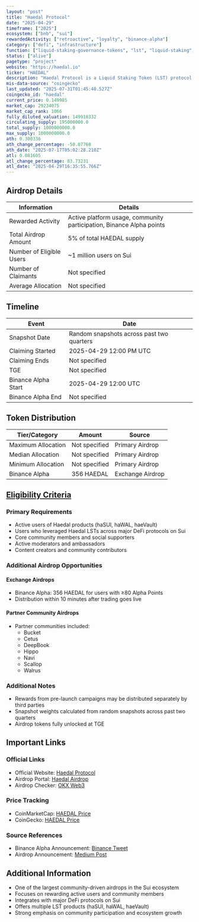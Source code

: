 ```yaml
---
layout: "post"
title: "Haedal Protocol"
date: "2025-04-29"
timeframe: ["2025"]
ecosystem: ["bnb", "sui"]
rewardedActivity: ["retroactive", "loyalty", "binance-alpha"]
category: ["defi", "infrastructure"]
function: ["liquid-staking-governance-tokens", "lst", "liquid-staking", "decentralized-finance"]
status: ["alive"]
pagetype: "project"
website: "https://haedal.io"
ticker: "HAEDAL"
description: "Haedal Protocol is a Liquid Staking Token (LST) protocol on the Sui blockchain, offering haSUI, haWAL, and haeVault products for DeFi users."
mis-data-source: "coingecko"
last_updated: "2025-07-31T01:45:40.527Z"
coingecko_id: "haedal"
current_price: 0.149985
market_cap: 29234075
market_cap_rank: 1066
fully_diluted_valuation: 149918332
circulating_supply: 195000000.0
total_supply: 1000000000.0
max_supply: 1000000000.0
ath: 0.300336
ath_change_percentage: -50.07768
ath_date: "2025-07-17T05:02:28.210Z"
atl: 0.081605
atl_change_percentage: 83.73231
atl_date: "2025-04-29T16:35:55.766Z"
---
```


## Airdrop Details

| Information              | Details                                                     |
| ------------------------ | ----------------------------------------------------------- |
| Rewarded Activity        | Active platform usage, community participation, Binance Alpha points |
| Total Airdrop Amount     | 5% of total HAEDAL supply                                   |
| Number of Eligible Users | ~1 million users on Sui                                     |
| Number of Claimants      | Not specified                                               |
| Average Allocation       | Not specified                                               |

## Timeline

| Event               | Date                                           |
| ------------------- | ---------------------------------------------- |
| Snapshot Date       | Random snapshots across past two quarters      |
| Claiming Started    | 2025-04-29 12:00 PM UTC                       |
| Claiming Ends       | Not specified                                  |
| TGE                | Not specified                                  |
| Binance Alpha Start | 2025-04-29 12:00 UTC                          |
| Binance Alpha End   | Not specified                                  |

## Token Distribution

| Tier/Category      | Amount                                   | Source                    |
| ------------------ | ---------------------------------------- | ------------------------- |
| Maximum Allocation | Not specified                            | Primary Airdrop           |
| Median Allocation  | Not specified                            | Primary Airdrop           |
| Minimum Allocation | Not specified                            | Primary Airdrop           |
| Binance Alpha      | 356 HAEDAL                               | Exchange Airdrop          |

## [Eligibility Criteria](https://medium.com/@haedal/haedal-airdrop-is-here-a-gift-to-the-sui-ecosystem-f53ebaed792f)

### Primary Requirements

- Active users of Haedal products (haSUI, haWAL, haeVault)
- Users who leveraged Haedal LSTs across major DeFi protocols on Sui
- Core community members and social supporters
- Active moderators and ambassadors
- Content creators and community contributors

### Additional Airdrop Opportunities

#### Exchange Airdrops
- Binance Alpha: 356 HAEDAL for users with ≥80 Alpha Points
- Distribution within 10 minutes after trading goes live

#### Partner Community Airdrops
- Partner communities included:
  - Bucket
  - Cetus
  - DeepBook
  - Hippo
  - Navi
  - Scallop
  - Walrus

### Additional Notes

- Rewards from pre-launch campaigns may be distributed separately by third parties
- Snapshot weights calculated from random snapshots across past two quarters
- Airdrop tokens fully unlocked at TGE

## Important Links

### Official Links

- Official Website: [Haedal Protocol](https://haedal.io)
- Airdrop Portal: [Haedal Airdrop](https://haedal.xyz/airdrop)
- Airdrop Checker: [OKX Web3](https://web3.okx.com/airdrop-checker/3)

### Price Tracking

- CoinMarketCap: [HAEDAL Price](https://coinmarketcap.com/currencies/haedal-protocol/)
- CoinGecko: [HAEDAL Price](https://www.coingecko.com/en/coins/haedal-protocol)

### Source References

- Binance Alpha Announcement: [Binance Tweet](https://x.com/binance/status/1917133095108563152)
- Airdrop Announcement: [Medium Post](https://medium.com/@haedal/haedal-airdrop-is-here-a-gift-to-the-sui-ecosystem-f53ebaed792f)

## Additional Information

- One of the largest community-driven airdrops in the Sui ecosystem
- Focuses on rewarding active users and community members
- Integrates with major DeFi protocols on Sui
- Offers multiple LST products (haSUI, haWAL, haeVault)
- Strong emphasis on community participation and ecosystem growth